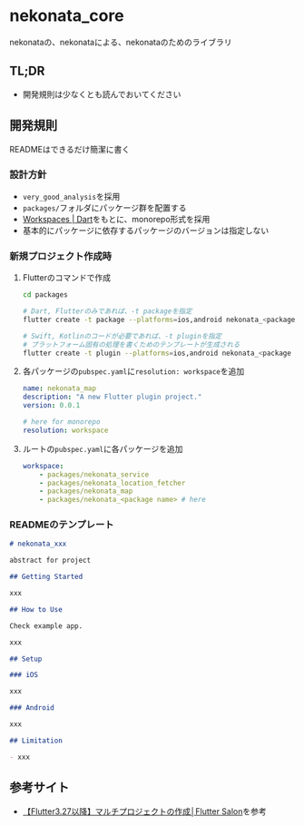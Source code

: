 # nekonata_core

nekonataの、nekonataによる、nekonataのためのライブラリ

## TL;DR

- 開発規則は少なくとも読んでおいてください

## 開発規則

READMEはできるだけ簡潔に書く

### 設計方針

- `very_good_analysis`を採用
- `packages/`フォルダにパッケージ群を配置する
- [Workspaces | Dart](https://dart.dev/tools/pub/workspaces)をもとに、monorepo形式を採用
- 基本的にパッケージに依存するパッケージのバージョンは指定しない

### 新規プロジェクト作成時

1. Flutterのコマンドで作成

    ```bash
    cd packages

    # Dart, Flutterのみであれば、-t packageを指定
    flutter create -t package --platforms=ios,android nekonata_<package name>

    # Swift, Kotlinのコードが必要であれば、-t pluginを指定
    # プラットフォーム固有の処理を書くためのテンプレートが生成される
    flutter create -t plugin --platforms=ios,android nekonata_<package name>
    ```

2. 各パッケージの`pubspec.yaml`に`resolution: workspace`を追加

    ```yaml
    name: nekonata_map
    description: "A new Flutter plugin project."
    version: 0.0.1

    # here for monorepo
    resolution: workspace
    ```

3. ルートの`pubspec.yaml`に各パッケージを追加

    ```yaml
    workspace:
        - packages/nekonata_service
        - packages/nekonata_location_fetcher
        - packages/nekonata_map
        - packages/nekonata_<package name> # here
    ```

### READMEのテンプレート

```md
# nekonata_xxx

abstract for project

## Getting Started

xxx

## How to Use

Check example app.

xxx

## Setup

### iOS

xxx

### Android

xxx

## Limitation

- xxx

```

## 参考サイト

- [【Flutter3.27以降】マルチプロジェクトの作成│Flutter Salon](https://flutter.salon/dart/pub-workspaces/)を参考

